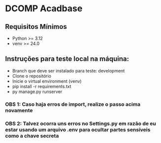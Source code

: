 # DCOMP Acadbase

## Requisitos Mínimos 
 - Python >= 3.12
 - venv >= 24.0

## Instruções para teste local na máquina:

 - Branch que deve ser instalado para teste: development
 - Clone o repositório
 - Inicie o virtual environment (venv)
 - pip install -r requirements.txt
 - py manage.py runserver
 
### OBS 1: Caso haja erros de import, realize o passo acima novamente 
### OBS 2: Talvez ocorra uns erros no Settings.py em razão de eu estar usando um arquivo .env para ocultar partes sensíveis como a chave secreta